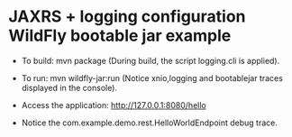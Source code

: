 # JAXRS + logging configuration WildFly bootable jar example

* To build: mvn package
(During build, the script logging.cli is applied).

* To run: mvn wildfly-jar:run
(Notice xnio,logging and bootablejar traces displayed in the console).

* Access the application: http://127.0.0.1:8080/hello
* Notice the com.example.demo.rest.HelloWorldEndpoint debug trace.
